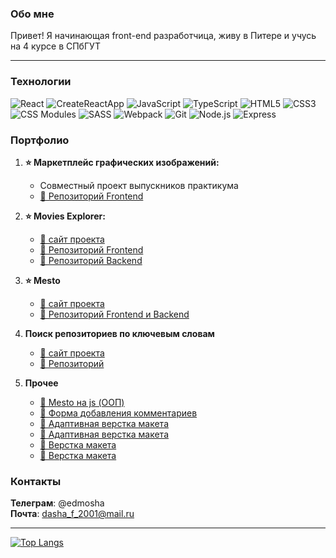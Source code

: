 
 ### Обо мне
  
  Привет! Я начинающая front-end разработчица, живу в Питере и учусь на 4 курсе в СПбГУТ 

---

  
### Технологии
![React](https://img.shields.io/badge/react-%2361DAFB.svg?style=for-the-badge&logo=react&logoColor=%232e2d2d)
![CreateReactApp](https://img.shields.io/badge/createreactapp-%2309D3AC.svg?style=for-the-badge&logo=createreactapp&logoColor=%232e2d2d)
![JavaScript](https://img.shields.io/badge/javascript-%23F7DF1E.svg?style=for-the-badge&logo=javascript&logoColor=%232e2d2d)
![TypeScript](https://img.shields.io/badge/typescript-%233178C6.svg?style=for-the-badge&logo=typescript&logoColor=white)
![HTML5](https://img.shields.io/badge/html5-%23E34F26.svg?style=for-the-badge&logo=html5&logoColor=white)
![CSS3](https://img.shields.io/badge/css3-%231572B6.svg?style=for-the-badge&logo=css3&logoColor=white)
![CSS Modules](https://img.shields.io/badge/css_modules-%23000000.svg?style=for-the-badge&logo=cssmodules&logoColor=white)
![SASS](https://img.shields.io/badge/SASS-%23CC6699.svg?style=for-the-badge&logo=SASS&logoColor=white)
![Webpack](https://img.shields.io/badge/webpack-%238DD6F9.svg?style=for-the-badge&logo=webpack&logoColor=black)
![Git](https://img.shields.io/badge/git-%23F05033.svg?style=for-the-badge&logo=git&logoColor=white)
![Node.js](https://img.shields.io/badge/node.js-%23339933.svg?style=for-the-badge&logo=nodedotjs&logoColor=white)
![Express](https://img.shields.io/badge/express-%23000000.svg?style=for-the-badge&logo=express&logoColor=white)

### Портфолио
1) **⭐ Маркетплейс графических изображений:**
   * Совместный проект выпускников практикума
   * [📎 Репозиторий Frontend](https://github.com/Marketplace-of-graphic-images/frontend) <br>

2) **⭐ Movies Explorer:** <br>
   * [📌 сайт проекта](https://movies-exp.edmosha.nomoreparties.sbs) <br>
   * [📎 Репозиторий Frontend](https://github.com/edmosha/movies-explorer-frontend) <br>
   * [📎 Репозиторий Backend](https://github.com/edmosha/movies-explorer-frontend) <br>

3) **⭐ Mesto** <br>
   * [📌 сайт проекта](https://mesto.edmosha.nomoredomains.rocks/) <br>
   * [📎 Репозиторий Frontend и Backend](https://github.com/edmosha/react-mesto-api-full-gha) <br>
   
4) **Поиск репозиториев по ключевым словам** <br>
   * [📌 сайт проекта](https://edmosha.github.io/search-repositories/) <br>
   * [📎 Репозиторий](https://github.com/edmosha/search-repositories) <br>
   
5) **Прочее** <br>

   * [📎 Mesto на js (ООП)](https://github.com/edmosha/mesto) <br>
   * [📎 Форма добавления комментариев](https://github.com/edmosha/comments-block) <br>
   * [📎 Адаптивная верстка макета](https://github.com/edmosha/russian-travel) <br>
   * [📎 Адаптивная верстка макета](https://github.com/edmosha/watch) <br>
   * [📎 Верстка макета](https://github.com/edmosha/how-to-learn) <br>
   * [📎 Верстка макета](https://github.com/edmosha/beauty) <br>


### Контакты

**Телеграм**: @edmosha <br>
**Почта**: dasha_f_2001@mail.ru

---


[![Top Langs](https://github-readme-stats.vercel.app/api/top-langs/?username=edmosha&layout=compact&theme=buefy&hide_border=true&border_radius=10)](https://github.com/anuraghazra/github-readme-stats)
